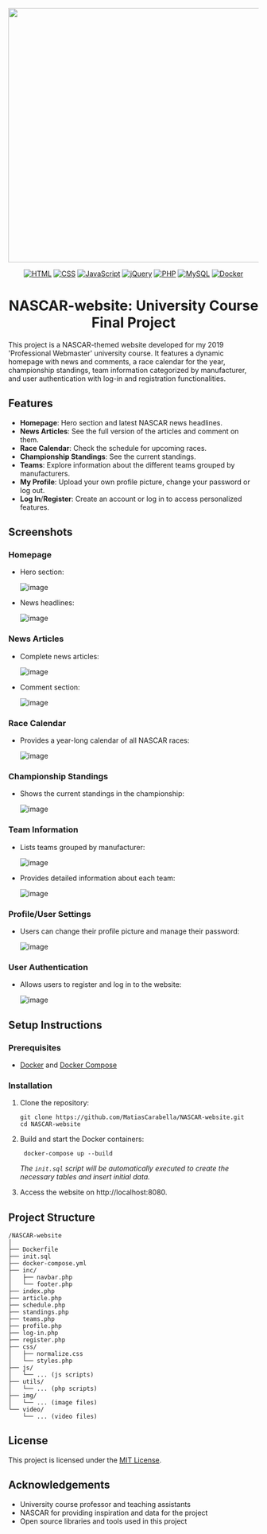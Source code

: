 <p align="center">
   <img src="https://upload.wikimedia.org/wikipedia/commons/c/cf/NASCAR.svg" width="512" align="center"/>
</p>

<div align="center">
   <a href="https://html.spec.whatwg.org/" target="_blank"><img src="https://img.shields.io/badge/HTML-%23E34F26.svg?logo=html5&logoColor=white" alt="HTML" /></a>
   <a href="https://www.w3.org/Style/CSS/" target="_blank"><img src="https://img.shields.io/badge/CSS-639?logo=css&logoColor=fff" alt="CSS" /></a>
   <a href="https://developer.mozilla.org/en-US/docs/Web/JavaScript" target="_blank"><img src="https://img.shields.io/badge/JavaScript-F7DF1E?logo=javascript&logoColor=000" alt="JavaScript" /></a>
   <a href="https://jquery.com/" target="_blank"><img src="https://img.shields.io/badge/jQuery-0769AD?logo=jquery&logoColor=fff" alt="jQuery" /></a>
   <a href="https://www.php.net/" target="_blank"><img src="https://img.shields.io/badge/PHP-8.4-777BB4?logo=php&logoColor=white" alt="PHP" /></a>
   <a href="https://www.mysql.com/" target="_blank"><img src="https://img.shields.io/badge/MySQL-9.3.0-4479A1?logo=mysql&logoColor=white" alt="MySQL" /></a>
   <a href="https://www.docker.com/" target="_blank"><img src="https://img.shields.io/badge/Docker-2496ED?logo=docker&logoColor=fff" alt="Docker" /></a>
</div>

<h1 align="center">NASCAR-website: University Course Final Project</h1>

This project is a NASCAR-themed website developed for my 2019 'Professional Webmaster' university course. It features a dynamic homepage with news and comments, a race calendar for the year, championship standings, team information categorized by manufacturer, and user authentication with log-in and registration functionalities.

## Features
- **Homepage**: Hero section and latest NASCAR news headlines.
- **News Articles**: See the full version of the articles and comment on them.
- **Race Calendar**: Check the schedule for upcoming races.
- **Championship Standings**: See the current standings.
- **Teams**: Explore information about the different teams grouped by manufacturers.
- **My Profile**: Upload your own profile picture, change your password or log out.
- **Log In**/**Register**: Create an account or log in to access personalized features.

## Screenshots

### Homepage
- Hero section:

  ![image](https://github.com/user-attachments/assets/1a21e452-287f-4779-a519-3324c687eacb)

- News headlines:

   ![image](https://github.com/user-attachments/assets/68747734-d201-43a5-a6a2-5b5ee0b69a3c)

### News Articles
- Complete news articles:

  ![image](https://github.com/user-attachments/assets/22f7069b-4ad4-4498-8eb9-ec6e1d84e2e2)

- Comment section:

  ![image](https://github.com/user-attachments/assets/33edc6ea-4756-408c-b052-4b718120eec7)


### Race Calendar
- Provides a year-long calendar of all NASCAR races:

  ![image](https://github.com/user-attachments/assets/4a5261d1-ee81-48f1-a1ed-f034c77ed1b5)


### Championship Standings
- Shows the current standings in the championship:

  ![image](https://github.com/user-attachments/assets/557f390f-700f-4e87-8b10-49a40f9496ae)


### Team Information
- Lists teams grouped by manufacturer:

  ![image](https://github.com/user-attachments/assets/244cad87-0621-4ea7-9ca6-19c16833e0d7)

- Provides detailed information about each team:

  ![image](https://github.com/user-attachments/assets/720660bf-073b-46cc-aba9-ddcc1ce3c2db)


### Profile/User Settings
- Users can change their profile picture and manage their password:

  ![image](https://github.com/user-attachments/assets/fb3e62b5-a96c-4605-b9d3-b776b2c5733d)


### User Authentication
- Allows users to register and log in to the website:

  ![image](https://github.com/user-attachments/assets/4bc53c3e-940f-48f8-947c-bd94d1aa3d52)

## Setup Instructions

### Prerequisites
- [Docker](https://docs.docker.com/get-started/get-docker/) and [Docker Compose](https://docs.docker.com/compose/)

### Installation
1. Clone the repository:
   ```
   git clone https://github.com/MatiasCarabella/NASCAR-website.git
   cd NASCAR-website
   ```
   
2. Build and start the Docker containers:
   ```
    docker-compose up --build
   ```
   _The `init.sql` script will be automatically executed to create the necessary tables and insert initial data._

3. Access the website on http://localhost:8080.

## Project Structure
```
/NASCAR-website
│
├── Dockerfile
├── init.sql
├── docker-compose.yml
├── inc/
│   ├── navbar.php
│   └── footer.php
├── index.php
├── article.php
├── schedule.php
├── standings.php
├── teams.php
├── profile.php
├── log-in.php
├── register.php
├── css/
│   ├── normalize.css
│   └── styles.php
├── js/
│   └── ... (js scripts)
├── utils/
│   └── ... (php scripts)
├── img/
│   └── ... (image files)
└── video/
    └── ... (video files)
```

## License
This project is licensed under the [MIT License](LICENSE).

## Acknowledgements
- University course professor and teaching assistants
- NASCAR for providing inspiration and data for the project
- Open source libraries and tools used in this project
